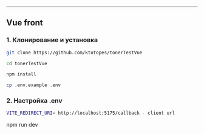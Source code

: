 
---

## Vue front

### 1. Клонирование и установка
```bash
git clone https://github.com/ktotopes/tonerTestVue
```
```bash
cd tonerTestVue
```
```bash
npm install
```
```bash
cp .env.example .env
```
### 2. Настройка .env

```bash
VITE_REDIRECT_URI= http://localhost:5175/callback - client url
```

npm run dev 
